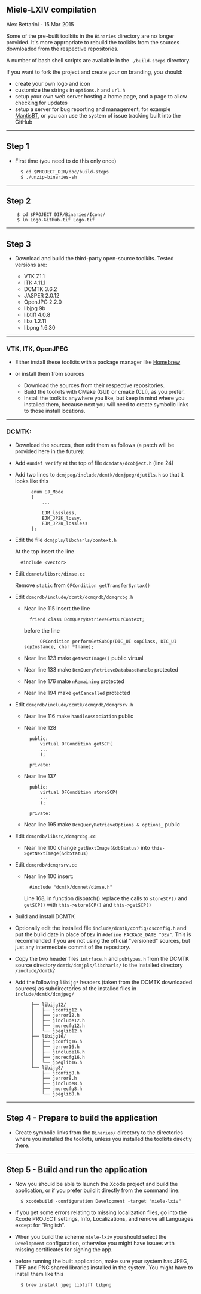 ## Miele-LXIV compilation

Alex Bettarini - 15 Mar 2015

Some of the pre-built toolkits in the `Binaries` directory are no longer provided. It's more appropriate to rebuild the toolkits from the sources downloaded from the respective repositories.

A number of bash shell scripts are available in the `./build-steps` directory.

If you want to fork the project and create your on branding, you should:

- create your own logo and icon
- customize the strings in `options.h` and `url.h`
- setup your own web server hosting a home page, and a page to allow checking for updates
- setup a server for bug reporting and management, for example [MantisBT](https://www.mantisbt.org), or you can use the system of issue tracking built into the GitHub

---
## Step 1
- First time (you need to do this only once)

		$ cd $PROJECT_DIR/doc/build-steps
		$ ./unzip-binaries-sh

---
## Step 2
		$ cd $PROJECT_DIR/Binaries/Icons/
		$ ln Logo-GitHub.tif Logo.tif

---
## Step 3

- Download and build the third-party open-source toolkits. Tested versions are:

	- VTK 7.1.1
	- ITK 4.11.1
	- DCMTK 3.6.2
	- JASPER 2.0.12
	- OpenJPG 2.2.0
	- libjpg 9b
	- libtiff 4.0.8
	- libz 1.2.11
	- libpng 1.6.30

---
### VTK, ITK, OpenJPEG

- Either install these toolkits with a package manager like [Homebrew](https://brew.sh)
- or install them from sources

	- Download the sources from their respective repositories.
	- Build the toolkits with CMake (GUI) or cmake (CLI), as you prefer.
	- Install the toolkits anywhere you like, but keep in mind where you installed them, because next you will need to create symbolic links to those install locations.

---
### **DCMTK**:

- Download the sources, then edit them as follows (a patch will be provided here in the future):

- Add `#undef verify` at the top of file `dcmdata/dcobject.h` (line 24)

- Add two lines to `dcmjpeg/include/dcmtk/dcmjpeg/djutils.h` so that it looks like this

			enum EJ_Mode
			{
				...

				EJM_lossless,
			 	EJM_JP2K_lossy,
				EJM_JP2K_lossless
			};

- Edit the file `dcmjpls/libcharls/context.h`

	At the top insert the line
	
		#include <vector>

- Edit `dcmnet/libsrc/dimse.cc`
 
	Remove `static` from `OFCondition getTransferSyntax()`

- Edit `dcmqrdb/include/dcmtk/dcmqrdb/dcmqrcbg.h`
   	
   	- Near line 115 insert the line

	   	    friend class DcmQueryRetrieveGetOurContext;
	   	    
		before the line

    			OFCondition performGetSubOp(DIC_UI sopClass, DIC_UI sopInstance, char *fname);

   	- Near line 123 make `getNextImage()` public virtual
   	- Near line 133 make `DcmQueryRetrieveDatabaseHandle` protected
   	- Near line 176 make `nRemaining` protected
   	- Near line 194 make `getCancelled` protected

- Edit `dcmqrdb/include/dcmtk/dcmqrdb/dcmqrsrv.h`

	- Near line 116 make `handleAssociation` public
	- Near line 128
	
			public:
				virtual OFCondition getSCP(
				...
				);

			private:

	- Near line 137
	
			public:
				virtual OFCondition storeSCP(
				...
				);

			private:

	- Near line 195 make `DcmQueryRetrieveOptions & options_` public

- Edit `dcmqrdb/libsrc/dcmqrcbg.cc`

	- Near line 100 change `getNextImage(&dbStatus)`
	into `this->getNextImage(&dbStatus)`

- Edit `dcmqrdb/dcmqrsrv.cc`

	- Near line 100 insert:
	
			#include "dcmtk/dcmnet/dimse.h"
			
   		Line 168, in function dispatch() replace
   		the calls to `storeSCP()` and `getSCP()`
   		with `this->storeSCP()` and `this->getSCP()`

- Build and install DCMTK

- Optionally edit the installed file `include/dcmtk/config/osconfig.h` and put the build date in place of `DEV` in `#define PACKAGE_DATE "DEV"`. This is recommended if you are not using the official "versioned" sources, but just any intermediate commit of the repository.

- Copy the two header files `intrface.h` and `pubtypes.h` from the DCMTK source directory `dcmtk/dcmjpls/libcharls/` to the installed directory `/include/dcmtk/`
			
- Add the following `libijg*` headers (taken from the DCMTK downloaded sources) as subdirectories of the installed files in `include/dcmtk/dcmjpeg/`
		
			├── libijg12/
			│   ├── jconfig12.h
			│   ├── jerror12.h
			│   ├── jinclude12.h
			│   ├── jmorecfg12.h
			│   └── jpeglib12.h
			├── libijg16/
			│   ├── jconfig16.h
			│   ├── jerror16.h
			│   ├── jinclude16.h
			│   ├── jmorecfg16.h
			│   └── jpeglib16.h
			└── libijg8/
			    ├── jconfig8.h
			    ├── jerror8.h
			    ├── jinclude8.h
			    ├── jmorecfg8.h
			    └── jpeglib8.h
			    
---
## Step 4 - Prepare to build the application
- Create symbolic links from the `Binaries/` directory to the directories where you installed the toolkits, unless you installed the toolkits directly there.

---
## Step 5 - Build and run the application
- Now you should be able to launch the Xcode project and build the application, or if you prefer build it directly from the command line:

		$ xcodebuild -configuration Development -target "miele-lxiv"
		
- if you get some errors relating to missing localization files, go into the Xcode PROJECT settings, Info, Localizations, and remove all Languages except for "English".

- When you build the scheme `miele-lxiv` you should select the `Development` configuration, otherwise you might have issues with missing certificates for signing the app.
- before running the built application, make sure your system has JPEG, TIFF and PNG shared libraries installed in the system. You might have to install them like this

		$ brew install jpeg libtiff libpng

